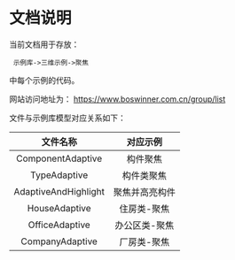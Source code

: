 # 文档说明

当前文档用于存放：

     示例库->三维示例->聚焦

中每个示例的代码。

网站访问地址为：
  https://www.boswinner.com.cn/group/list



文件与示例库模型对应关系如下：

|         文件名称         |  对应示例   |
| :------------------: | :-----: |
|  ComponentAdaptive   |  构件聚焦   |
|     TypeAdaptive     |  构件类聚焦  |
| AdaptiveAndHighlight | 聚焦并高亮构件 |
|    HouseAdaptive     | 住房类-聚焦  |
|    OfficeAdaptive    | 办公区类-聚焦 |
|   CompanyAdaptive    | 厂房类-聚焦  |


